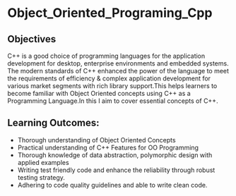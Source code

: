 # Object_Oriented_Programing_Cpp

## Objectives

C++ is a good choice of programming languages for the application development for desktop, enterprise environments and embedded systems. The modern standards of C++ enhanced the power of the language to meet the requirements of efficiency & complex application development for various market segments with rich library support.This helps learners to become familiar with Object Oriented concepts using C++ as a Programming Language.In this I aim to cover essential concepts of C++.

## Learning Outcomes:

* Thorough understanding of Object Oriented Concepts
* Practical understanding of C++ Features for OO Programming
* Thorough knowledge of data abstraction, polymorphic design with applied examples
* Writing test friendly code and enhance the reliability through robust testing strategy.
* Adhering to code quality guidelines and able to write clean code.

